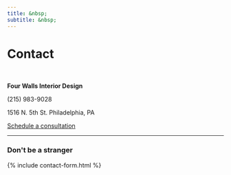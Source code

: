 ```yaml
---
title: &nbsp;
subtitle: &nbsp;
---
```


# Contact

<br>

**Four Walls Interior Design**

(215) 983-9028

1516 N. 5th St. Philadelphia, PA

<a href="https://calendly.com/4wallsid/30min" class="button button--large button--overlay">Schedule a consultation</a>

---

### Don't be a stranger

{% include contact-form.html %}
